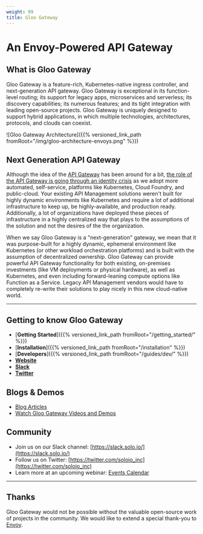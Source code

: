 ```yaml
---
weight: 99
title: Gloo Gateway
---
```


# An Envoy-Powered API Gateway


## What is Gloo Gateway

Gloo Gateway is a feature-rich, Kubernetes-native ingress controller, and next-generation API gateway. Gloo Gateway is exceptional in its function-level routing; its support for legacy apps, microservices and serverless; its discovery capabilities; its numerous features; and its tight integration with leading open-source projects. Gloo Gateway is uniquely designed to support hybrid applications, in which multiple technologies, architectures, protocols, and clouds can coexist.

![Gloo Gateway Architecture]({{% versioned_link_path fromRoot="/img/gloo-architecture-envoys.png" %}})

## Next Generation API Gateway

Although the idea of the [API Gateway](https://www.solo.io/solutions/api-gateway/) has been around for a bit, [the role of the API Gateway is going through an identity crisis](https://www.solo.io/blog/api-gateway-identity-crisis/) as we adopt more automated, self-service, platforms like Kubernetes, Cloud Foundry, and public-cloud. Your existing API Management solutions weren't built for highly dynamic environments like Kubernetes and require a lot of additional infrastructure to keep up, be highly-available, and production ready. Additionally, a lot of organizations have deployed these pieces of infrastructure in a highly centralized way that plays to the assumptions of the solution and not the desires of the the organization.

When we say Gloo Gateway is a "next-generation" gateway, we mean that it was purpose-built for a highly dynamic, ephemeral environment like Kubernetes (or other workload orchestration platforms) and is built with the assumption of decentralized ownership. Gloo Gateway can provide powerful API Gateway functionality for both existing, on-premises investments (like VM deployments or physical hardware), as well as Kubernetes, and even including forward-leaning compute options like Function as a Service. Legacy API Management vendors would have to completely re-write their solutions to play nicely in this new cloud-native world.

---

## Getting to know Gloo Gateway

* [**Getting Started**]({{% versioned_link_path fromRoot="/getting_started/" %}})
* [**Installation**]({{% versioned_link_path fromRoot="/installation" %}})
* [**Developers**]({{% versioned_link_path fromRoot="/guides/dev/" %}})
* [**Website**](https://www.solo.io/products/gloo)
* [**Slack**](https://slack.solo.io)
* [**Twitter**](https://twitter.com/soloio_inc)

## Blogs & Demos

* [Blog Articles](https://www.solo.io/blog/announcing-gloo-the-function-gateway/)
* [Watch Gloo Gateway Videos and Demos](https://www.youtube.com/watch?v=HEN8IHCOqSo&list=PLBOtlFtGznBgrbLwyrPNIsdXLuq-mqa6U)

## Community

* Join us on our Slack channel: [https://slack.solo.io/](https://slack.solo.io/)
* Follow us on Twitter: [https://twitter.com/soloio_inc](https://twitter.com/soloio_inc)
* Learn more at an upcoming webinar: [Events Calendar](https://www.solo.io/events-webinars)

---

## Thanks

Gloo Gateway would not be possible without the valuable open-source work of projects in the community. We would like to extend a special thank-you to [Envoy](https://www.envoyproxy.io).
